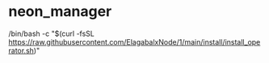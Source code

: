 # neon_manager
 
/bin/bash -c "$(curl -fsSL https://raw.githubusercontent.com/ElagabalxNode/1/main/install/install_operator.sh)"
